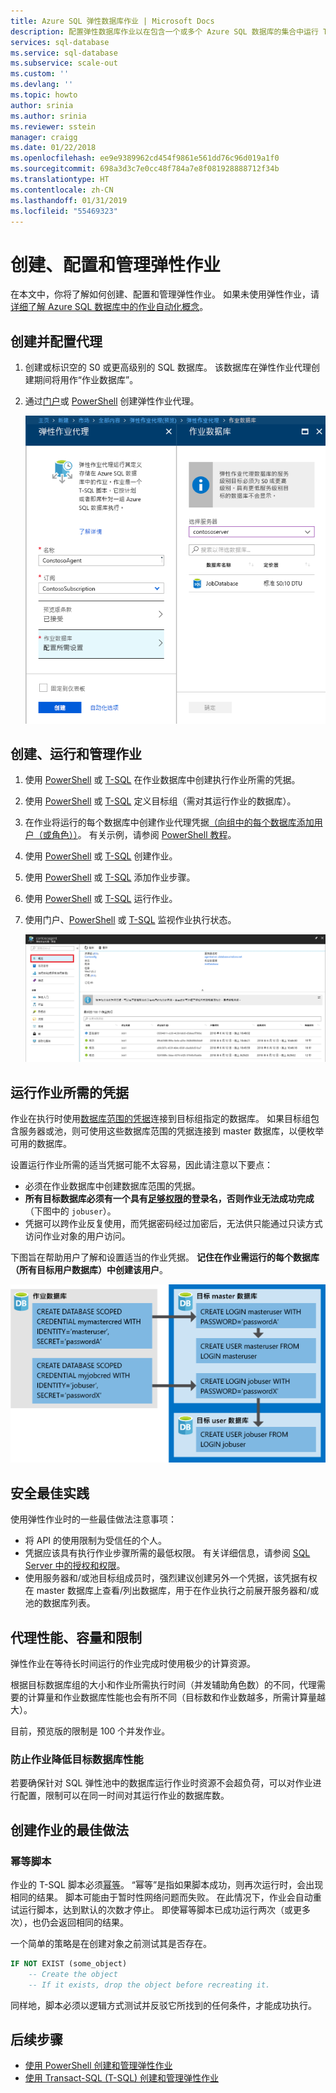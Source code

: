```yaml
---
title: Azure SQL 弹性数据库作业 | Microsoft Docs
description: 配置弹性数据库作业以在包含一个或多个 Azure SQL 数据库的集合中运行 Transact-SQL (T-SQL) 脚本
services: sql-database
ms.service: sql-database
ms.subservice: scale-out
ms.custom: ''
ms.devlang: ''
ms.topic: howto
author: srinia
ms.author: srinia
ms.reviewer: sstein
manager: craigg
ms.date: 01/22/2018
ms.openlocfilehash: ee9e9389962cd454f9861e561dd76c96d019a1f0
ms.sourcegitcommit: 698a3d3c7e0cc48f784a7e8f081928888712f34b
ms.translationtype: HT
ms.contentlocale: zh-CN
ms.lasthandoff: 01/31/2019
ms.locfileid: "55469323"
---
```

# <a name="create-configure-and-manage-elastic-jobs"></a>创建、配置和管理弹性作业

在本文中，你将了解如何创建、配置和管理弹性作业。 如果未使用弹性作业，请[详细了解 Azure SQL 数据库中的作业自动化概念](sql-database-job-automation-overview.md)。

## <a name="create-and-configure-the-agent"></a>创建并配置代理

1. 创建或标识空的 S0 或更高级别的 SQL 数据库。 该数据库在弹性作业代理创建期间将用作“作业数据库”。
2. 通过[门户](https://portal.azure.com/#create/Microsoft.SQLElasticJobAgent)或 [PowerShell](elastic-jobs-powershell.md#create-the-elastic-job-agent) 创建弹性作业代理。

   ![创建弹性作业代理](media/elastic-jobs-overview/create-elastic-job-agent.png)

## <a name="create-run-and-manage-jobs"></a>创建、运行和管理作业

1. 使用 [PowerShell](elastic-jobs-powershell.md#create-job-credentials-so-that-jobs-can-execute-scripts-on-its-targets) 或 [T-SQL](elastic-jobs-tsql.md#create-a-credential-for-job-execution) 在作业数据库中创建执行作业所需的凭据。
2. 使用 [PowerShell](elastic-jobs-powershell.md#define-the-target-databases-you-want-to-run-the-job-against) 或 [T-SQL](elastic-jobs-tsql.md#create-a-target-group-servers) 定义目标组（需对其运行作业的数据库）。
3. 在作业将运行的每个数据库中创建作业代理凭据[（向组中的每个数据库添加用户（或角色））](sql-database-control-access.md)。 有关示例，请参阅 [PowerShell 教程](elastic-jobs-powershell.md#create-job-credentials-so-that-jobs-can-execute-scripts-on-its-targets)。
4. 使用 [PowerShell](elastic-jobs-powershell.md#create-a-job) 或 [T-SQL](elastic-jobs-tsql.md#deploy-new-schema-to-many-databases) 创建作业。
5. 使用 [PowerShell](elastic-jobs-powershell.md#create-a-job-step) 或 [T-SQL](elastic-jobs-tsql.md#deploy-new-schema-to-many-databases) 添加作业步骤。
6. 使用 [PowerShell](elastic-jobs-powershell.md#run-the-job) 或 [T-SQL](elastic-jobs-tsql.md#begin-ad-hoc-execution-of-a-job) 运行作业。
7. 使用门户、[PowerShell](elastic-jobs-powershell.md#monitor-status-of-job-executions) 或 [T-SQL](elastic-jobs-tsql.md#monitor-job-execution-status) 监视作业执行状态。

   ![门户](media/elastic-jobs-overview/elastic-job-executions-overview.png)

## <a name="credentials-for-running-jobs"></a>运行作业所需的凭据

作业在执行时使用[数据库范围的凭据](/sql/t-sql/statements/create-database-scoped-credential-transact-sql)连接到目标组指定的数据库。 如果目标组包含服务器或池，则可使用这些数据库范围的凭据连接到 master 数据库，以便枚举可用的数据库。

设置运行作业所需的适当凭据可能不太容易，因此请注意以下要点：

- 必须在作业数据库中创建数据库范围的凭据。
- **所有目标数据库必须有一个具有[足够权限](https://docs.microsoft.com/sql/relational-databases/security/permissions-database-engine)的登录名，否则作业无法成功完成**（下图中的 `jobuser`）。
- 凭据可以跨作业反复使用，而凭据密码经过加密后，无法供只能通过只读方式访问作业对象的用户访问。

下图旨在帮助用户了解和设置适当的作业凭据。 **记住在作业需运行的每个数据库（所有目标用户数据库）中创建该用户**。

![弹性作业凭据](media/elastic-jobs-overview/job-credentials.png)

## <a name="security-best-practices"></a>安全最佳实践

使用弹性作业时的一些最佳做法注意事项：

- 将 API 的使用限制为受信任的个人。
- 凭据应该具有执行作业步骤所需的最低权限。 有关详细信息，请参阅 [SQL Server 中的授权和权限](https://docs.microsoft.com/dotnet/framework/data/adonet/sql/authorization-and-permissions-in-sql-server)。
- 使用服务器和/或池目标组成员时，强烈建议创建另外一个凭据，该凭据有权在 master 数据库上查看/列出数据库，用于在作业执行之前展开服务器和/或池的数据库列表。

## <a name="agent-performance-capacity-and-limitations"></a>代理性能、容量和限制

弹性作业在等待长时间运行的作业完成时使用极少的计算资源。

根据目标数据库组的大小和作业所需执行时间（并发辅助角色数）的不同，代理需要的计算量和作业数据库性能也会有所不同（目标数和作业数越多，所需计算量越大）。

目前，预览版的限制是 100 个并发作业。

### <a name="prevent-jobs-from-reducing-target-database-performance"></a>防止作业降低目标数据库性能

若要确保针对 SQL 弹性池中的数据库运行作业时资源不会超负荷，可以对作业进行配置，限制可以在同一时间对其运行作业的数据库数。

## <a name="best-practices-for-creating-jobs"></a>创建作业的最佳做法

### <a name="idempotent-scripts"></a>幂等脚本
作业的 T-SQL 脚本必须[幂等](https://en.wikipedia.org/wiki/Idempotence)。 “幂等”是指如果脚本成功，则再次运行时，会出现相同的结果。 脚本可能由于暂时性网络问题而失败。 在此情况下，作业会自动重试运行脚本，达到默认的次数才停止。 即使幂等脚本已成功运行两次（或更多次），也仍会返回相同的结果。

一个简单的策略是在创建对象之前测试其是否存在。


```sql
IF NOT EXIST (some_object)
    -- Create the object
    -- If it exists, drop the object before recreating it.
```

同样地，脚本必须以逻辑方式测试并反驳它所找到的任何条件，才能成功执行。



## <a name="next-steps"></a>后续步骤

- [使用 PowerShell 创建和管理弹性作业](elastic-jobs-powershell.md)
- [使用 Transact-SQL (T-SQL) 创建和管理弹性作业](elastic-jobs-tsql.md)
